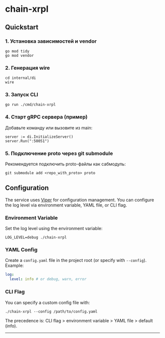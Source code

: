 # chain-xrpl

## Quickstart

### 1. Установка зависимостей и vendor

```
go mod tidy
go mod vendor
```

### 2. Генерация wire

```
cd internal/di
wire
```

### 3. Запуск CLI

```
go run ./cmd/chain-xrpl
```

### 4. Старт gRPC сервера (пример)

Добавьте команду или вызовите из main:

```
server := di.InitializeServer()
server.Run(":50051")
```

### 5. Подключение proto через git submodule

Рекомендуется подключить proto-файлы как сабмодуль:

```
git submodule add <repo_with_proto> proto
```

## Configuration

The service uses [Viper](https://github.com/spf13/viper) for configuration management. You can configure the log level via environment variable, YAML file, or CLI flag.

### Environment Variable

Set the log level using the environment variable:

```
LOG_LEVEL=debug ./chain-xrpl
```

### YAML Config

Create a `config.yaml` file in the project root (or specify with `--config`). Example:

```yaml
log:
  level: info # or debug, warn, error
```

### CLI Flag

You can specify a custom config file with:

```
./chain-xrpl --config /path/to/config.yaml
```

The precedence is: CLI flag > environment variable > YAML file > default (info).

---
